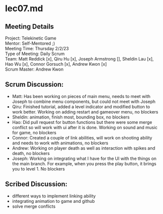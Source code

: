 # lec07.md

## Meeting Details

Project: Telekinetic Game  
Mentor: Self-Mentored ;)  
Meeting Time: Thursday 2/2/23  
Type of Meeting: Daily Scrum  
Team: Matt Reddick [x], Qiru Hu [x], Joseph Armstrong [], Sheldin Lau [x], Hao Wu [x], Connor Gorsuch [x], Andrew Kwon [x]  
Scrum Master: Andrew Kwon  

## Scrum Discussion:

- Matt: Has been working on pieces of main menu, needs to meet with Joseph to combine menu components, but could not meet with Joseph
- Qiru: Finished tutorial, added a level indicator and modified button to work better. Working on adding restart and gameover menu, no blockers
- Sheldin: animation, finish most, bounding box, no blockers
- Hao: Did pull request for button functions but there were some merge conflict so will work with ui after it is done. Working on sound and music for game, no blockers
- Connor: Created a couple of link abilities, will work on shooting ability and needs to work with animations, no blockers
- Andrew: Working on player death as well as interaction with spikes and death, no blockers
- Joseph: Working on integrating what I have for the UI with the things on the main branch. For example, when you press the play button, it brings you to level 1. No blockers

## Scribed Discussion:

- different ways to implement linking ability
- integrating animation to game and github
- solve merge conflicts
